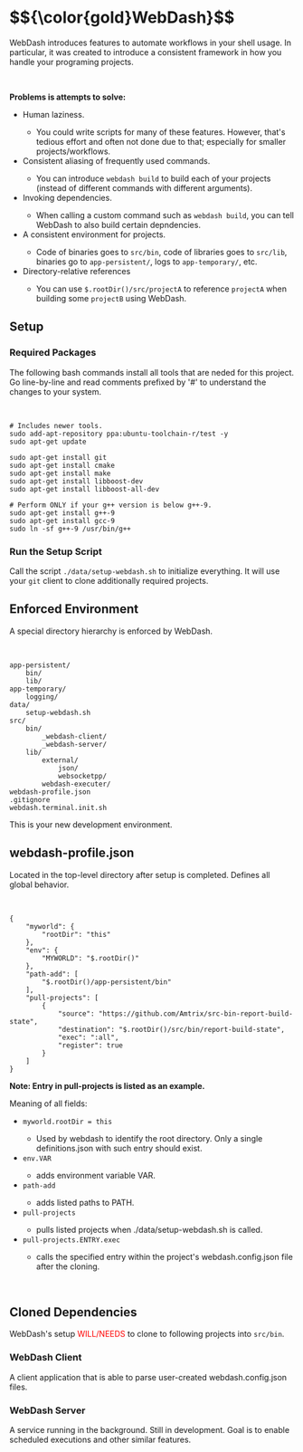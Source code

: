 <h1>$${\color{gold}WebDash}$$</h1>
WebDash introduces features to automate workflows in your shell usage. In particular, it was created to introduce a consistent framework in how you handle your programing projects.

&nbsp;<br>

<b>Problems is attempts to solve:</b>
<ul>
    <li>Human laziness.</li>
    <ul>
        <li>You could write scripts for many of these features. However, that's tedious effort and often not done due to that; especially for smaller projects/workflows.
    </ul>
    <li>Consistent aliasing of frequently used commands.</li>
    <ul>
        <li>You can introduce <code>webdash build</code> to build each of your projects (instead of different commands with different arguments).
        </li>
    </ul>
    <li>Invoking dependencies.</li>
    <ul>
        <li> When calling a custom command such as <code>webdash build</code>, you can tell WebDash to also build certain depndencies.
    </ul>
    <li> A consistent environment for projects.</li>
    <ul>
        <li>Code of binaries goes to <code>src/bin</code>, code of libraries goes to <code>src/lib</code>, binaries go to <code>app-persistent/</code>, logs to  <code>app-temporary/</code>, etc.
    </ul>
    <li>Directory-relative references</li>
    <ul>
        <li>You can use <code>$.rootDir()/src/projectA</code> to reference <code>projectA</code> when building some <code>projectB</code> using WebDash.
    </ul>
</ul>

<h2>Setup</h2>
<h3>Required Packages</h3>
The following bash commands install all tools that are neded for this project. Go line-by-line and read comments prefixed by '#' to understand the changes to your system.

&nbsp;<br>

<pre><code># Includes newer tools.
sudo add-apt-repository ppa:ubuntu-toolchain-r/test -y
sudo apt-get update

sudo apt-get install git
sudo apt-get install cmake
sudo apt-get install make
sudo apt-get install libboost-dev
sudo apt-get install libboost-all-dev

# Perform ONLY if your g++ version is below g++-9.
sudo apt-get install g++-9
sudo apt-get install gcc-9
sudo ln -sf g++-9 /usr/bin/g++
</pre></code>

<h3>Run the Setup Script</h3>
Call the script <code>./data/setup-webdash.sh</code> to initialize everything. It will use your <code>git</code> client to clone additionally required projects.

<br/>

<h2>Enforced Environment</h2>
A special directory hierarchy is enforced by WebDash.

&nbsp;<br>

<pre><code>app-persistent/
    bin/
    lib/
app-temporary/
    logging/
data/
    setup-webdash.sh
src/
    bin/
        _webdash-client/
        _webdash-server/
    lib/
        external/
            json/
            websocketpp/
        webdash-executer/
webdash-profile.json
.gitignore
webdash.terminal.init.sh
</pre></code>

This is your new development environment.

<h2>webdash-profile.json</h2>
Located in the top-level directory after setup is completed. Defines all global behavior.

&nbsp;<br>

<pre><code>{
    "myworld": {
        "rootDir": "this"
    },
    "env": {
        "MYWORLD": "$.rootDir()"
    },
    "path-add": [
        "$.rootDir()/app-persistent/bin"
    ],
    "pull-projects": [
        {
            "source": "https://github.com/Amtrix/src-bin-report-build-state",
            "destination": "$.rootDir()/src/bin/report-build-state",
            "exec": ":all",
            "register": true
        }
    ]
}
</pre></code>

<b>Note: Entry in pull-projects is listed as an example.</b>

Meaning of all fields:
<ul>
    <li><code>myworld.rootDir = this</code></li>
    <ul><li>Used by webdash to identify the root directory. Only a single definitions.json with such entry should exist.</li></ul>
    <li><code>env.VAR</code></li>
    <ul><li>adds environment variable VAR.</li></ul>
    <li><code>path-add</code></li>
    <ul><li>adds listed paths to PATH.</li></ul>
    <li><code>pull-projects</code></li>
    <ul><li>pulls listed projects when ./data/setup-webdash.sh is called.</li></ul>
    <li><code>pull-projects.ENTRY.exec</code></li>
    <ul><li>calls the specified entry within the project's webdash.config.json file after the cloning.</li></ul>
</ul>

<br/>

<h2>Cloned Dependencies</h2>
WebDash's setup <span style="color:red">WILL/NEEDS</span> to clone to following projects into <code>src/bin</code>.

<br/>

<h3>WebDash Client</h3>
A client application that is able to parse user-created webdash.config.json files.

<br/>

<h3>WebDash Server</h3>
A service running in the background. Still in development. Goal is to enable scheduled executions and other similar features.
